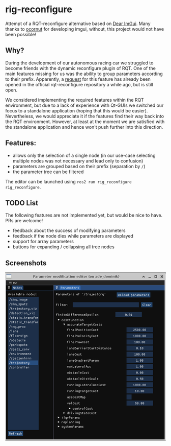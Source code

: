 # rig-reconfigure

Attempt of a RQT-reconfigure alternative based on [Dear ImGui](https://github.com/ocornut/imgui). Many thanks 
to [ocornut](https://github.com/ocornut) for developing imgui, without, this project would not have been possible!

## Why?

During the development of our autonomous racing car we struggled to become friends with the dynamic reconfigure
plugin of RQT. One of the main features missing for us was the ability to group parameters according to their prefix.
Apparently, a [request](https://github.com/ros-visualization/rqt_reconfigure/issues/69) for this feature has already been 
opened in the official rqt-reconfigure repository a while ago, but is still open.

We considered implementing the required features within the RQT environment, but due to a lack of experience with
Qt-GUIs we switched our focus to a standalone application (hoping that this would be easier).
Nevertheless, we would appreciate it if the features find their way back into the RQT environment.
However, at least at the moment we are satisfied with the standalone application and hence won't push further into this direction.

## Features:  

 - allows only the selection of a single node (in our use-case selecting multiple nodes was not necessary and lead only to confusion)
 - parameters are grouped based on their prefix (separation by `/`)
 - the parameter tree can be filtered

The editor can be launched using `ros2 run rig_reconfigure rig_reconfigure`.

## TODO List

The following features are not implemented yet, but would be nice to have. PRs are welcome!

- feedback about the success of modifying parameters
- feedback if the node dies while parameters are displayed
- support for array parameters
- buttons for expanding / collapsing all tree nodes

## Screenshots

![Screenshot of the parameter editor GUI](doc/screenshot_parameter_editor.png)
